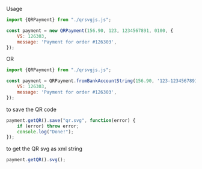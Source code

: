 Usage

```js
import {QRPayment} from "./qrsvgjs.js";

const payment = new QRPayment(156.90, 123, 1234567891, 0100, {
    VS: 126303,
    message: 'Payment for order #126303',
});
```
OR

```js
import {QRPayment} from "./qrsvgjs.js";

const payment = QRPayment.fromBankAccountString(156.90, '123-1234567891/0100', {
    VS: 126303,
    message: 'Payment for order #126303',
});
```

to save the QR code
```js
payment.getQR().save("qr.svg", function(error) {
    if (error) throw error;
    console.log("Done!");
});
```

to get the QR svg as xml string
```js
payment.getQR().svg();
```
